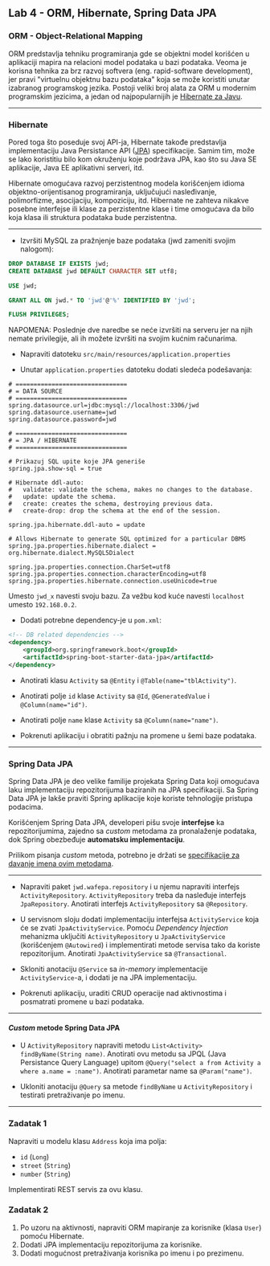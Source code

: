 ﻿## Lab 4 - ORM, Hibernate, Spring Data JPA

### ORM - Object-Relational Mapping

ORM predstavlja tehniku programiranja gde se objektni model korišćen u aplikaciji
mapira na relacioni model podataka u bazi podataka. Veoma je korisna tehnika za
brz razvoj softvera (eng. rapid-software development), jer pravi
"virtuelnu objektnu bazu podataka" koja se može koristiti unutar izabranog programskog jezika.
Postoji veliki broj alata za ORM u modernim programskim jezicima, a jedan od
najpopularnijih je [Hibernate za Javu](http://hibernate.org/orm/).

----


### Hibernate

Pored toga što poseduje svoj API-ja, Hibernate takođe predstavlja implementaciju 
Java Persistance API ([JPA](https://docs.oracle.com/javaee/6/tutorial/doc/bnbpz.html)) 
specifikacije. Samim tim, može se lako koristitiu bilo kom okruženju koje podržava JPA, 
kao što su Java SE aplikacije, Java EE aplikativni serveri, itd.

Hibernate omogućava razvoj perzistentnog modela korišćenjem idioma
objektno-orijentisanog programiranja, uključujući nasleđivanje, polimorfizme,
asocijaciju, kompoziciju, itd. Hibernate ne zahteva nikakve posebne interfejse ili
klase za perzistentne klase i time omogućava da bilo koja klasa ili struktura
podataka bude perzistentna.

----

* Izvršiti MySQL za pražnjenje baze podataka (jwd zameniti svojim nalogom):

```sql
DROP DATABASE IF EXISTS jwd;
CREATE DATABASE jwd DEFAULT CHARACTER SET utf8;

USE jwd;

GRANT ALL ON jwd.* TO 'jwd'@'%' IDENTIFIED BY 'jwd';

FLUSH PRIVILEGES;
```

NAPOMENA: Poslednje dve naredbe se neće izvršiti na serveru jer na njih nemate privilegije, ali ih možete izvršiti na svojim kućnim računarima. 

* Napraviti datoteku `src/main/resources/application.properties`

* Unutar `application.properties` datoteku dodati sledeća podešavanja:
 
```
# ===============================
# = DATA SOURCE
# ===============================
spring.datasource.url=jdbc:mysql://localhost:3306/jwd
spring.datasource.username=jwd
spring.datasource.password=jwd

# ===============================
# = JPA / HIBERNATE
# ===============================

# Prikazuj SQL upite koje JPA generiše
spring.jpa.show-sql = true

# Hibernate ddl-auto: 
#	validate: validate the schema, makes no changes to the database.
#	update: update the schema.
#	create: creates the schema, destroying previous data.
#	create-drop: drop the schema at the end of the session.

spring.jpa.hibernate.ddl-auto = update

# Allows Hibernate to generate SQL optimized for a particular DBMS
spring.jpa.properties.hibernate.dialect = org.hibernate.dialect.MySQL5Dialect

spring.jpa.properties.connection.CharSet=utf8
spring.jpa.properties.connection.characterEncoding=utf8
spring.jpa.properties.hibernate.connection.useUnicode=true

```

Umesto `jwd_x` navesti svoju bazu. Za vežbu kod kuće navesti `localhost` umesto `192.168.0.2`. 

* Dodati potrebne dependency-je u `pom.xml`:

```xml
<!-- DB related dependencies -->
<dependency>
    <groupId>org.springframework.boot</groupId>
    <artifactId>spring-boot-starter-data-jpa</artifactId>
</dependency>
```

* Anotirati klasu `Activity` sa `@Entity` i `@Table(name="tblActivity")`.

* Anotirati polje `id` klase `Activity` sa `@Id`, `@GeneratedValue` i `@Column(name="id")`.

* Anotirati polje `name` klase `Activity` sa `@Column(name="name")`.

* Pokrenuti aplikaciju i obratiti pažnju na promene u šemi baze podataka.

----

### Spring Data JPA

Spring Data JPA je deo velike familije projekata Spring Data
koji omogućava laku implementaciju repozitorijuma baziranih na JPA specifikaciji.
Sa Spring Data JPA je lakše praviti Spring aplikacije koje koriste tehnologije pristupa podacima.

Korišćenjem Spring Data JPA, developeri pišu svoje **interfejse** ka repozitorijumima,
zajedno sa *custom* metodama za pronalaženje podataka, dok Spring obezbeđuje **automatsku implementaciju**.

Prilikom pisanja *custom* metoda, potrebno je držati se
[specifikacije za davanje imena ovim metodama](http://docs.spring.io/spring-data/jpa/docs/1.2.0.RELEASE/reference/html/#jpa.query-methods).

----


* Napraviti paket `jwd.wafepa.repository` i u njemu napraviti interfejs `ActivityRepository`.
`ActivityRepository` treba da nasleđuje interfejs `JpaRepository`.
Anotirati interfejs `ActivityRepository` sa `@Repository`.

* U servisnom sloju dodati implementaciju interfejsa `ActivityService` koja će se zvati `JpaActivityService`.
Pomoću *Dependency Injection* mehanizma uključiti `ActivityRepository` u `JpaActivityService` (korišćenjem `@Autowired`) i implementirati metode servisa tako da koriste repozitorijum. Anotirati `JpaActivityService` sa `@Transactional`.

* Skloniti anotaciju `@Service` sa *in-memory* implementacije `ActivityService`-a, i dodati je na JPA implementaciju.

* Pokrenuti aplikaciju, uraditi CRUD operacije nad aktivnostima i posmatrati promene u bazi podataka.

----

#### *Custom* metode Spring Data JPA

* U `ActivityRepository` napraviti metodu `List<Activity> findByName(String name)`.
Anotirati ovu metodu sa JPQL (Java Persistance Query Language)
upitom `@Query("select a from Activity a where a.name = :name")`.
Anotirati parametar name sa `@Param("name")`.

* Ukloniti anotaciju `@Query` sa metode `findByName` u `ActivityRepository` i testirati pretraživanje po imenu.

----

### Zadatak 1

Napraviti u modelu klasu `Address` koja ima polja:
* `id` (`Long`)
* `street` (`String`)
* `number` (`String`)

Implementirati REST servis za ovu klasu.

### Zadatak 2

1. Po uzoru na aktivnosti, napraviti ORM mapiranje za korisnike (klasa `User`) pomoću Hibernate.
2. Dodati JPA implementaciju repozitorijuma za korisnike.
3. Dodati mogućnost pretraživanja korisnika po imenu i po prezimenu.

